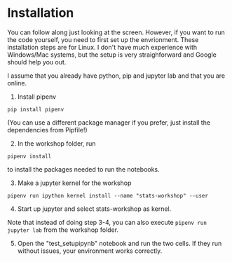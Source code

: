 # Installation

You can follow along just looking at the screen. However, if you want to run the code yourself, you need to first set up the envrionment. These installation steps are for Linux. I don't have much experience with Windows/Mac systems, but the setup is very straighforward and Google should help you out.

I assume that you already have python, pip and jupyter lab and that you are online.

1. Install pipenv

`pip install pipenv`

(You can use a different package manager if you prefer, just install the dependencies from Pipfile!)

2. In the workshop folder, run

`pipenv install`

to install the packages needed to run the notebooks.

3. Make a jupyter kernel for the workshop

`pipenv run ipython kernel install --name "stats-workshop" --user`

4. Start up jupyter and select stats-workshop as kernel.

Note that instead of doing step 3-4, you can also execute `pipenv run jupyter lab` from the workshop folder.

5. Open the "test_setupipynb" notebook and run the two cells. If they run without issues, your environment works correctly.
